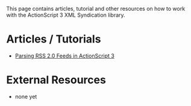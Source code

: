 This page contains articles, tutorial and other resources on how to work with the ActionScript 3 XML Syndication library.

# Articles / Tutorials #
  * [Parsing RSS 2.0 Feeds in ActionScript 3](http://www.mikechambers.com/blog/2008/01/22/parsing-rss-20-feeds-in-actionscript-3/)

# External Resources #
  * none yet